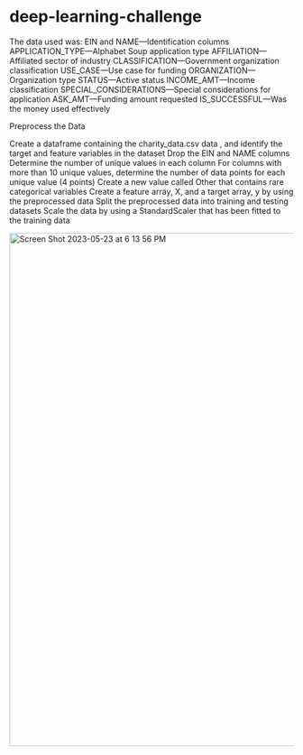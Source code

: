 # deep-learning-challenge

The data used was:
EIN and NAME—Identification columns
APPLICATION_TYPE—Alphabet Soup application type
AFFILIATION—Affiliated sector of industry
CLASSIFICATION—Government organization classification
USE_CASE—Use case for funding
ORGANIZATION—Organization type
STATUS—Active status
INCOME_AMT—Income classification
SPECIAL_CONSIDERATIONS—Special considerations for application
ASK_AMT—Funding amount requested
IS_SUCCESSFUL—Was the money used effectively

Preprocess the Data 

Create a dataframe containing the charity_data.csv data , and identify the target and feature variables in the dataset 
Drop the EIN and NAME columns 
Determine the number of unique values in each column 
For columns with more than 10 unique values, determine the number of data points for each unique value (4 points)
Create a new value called Other that contains rare categorical variables 
Create a feature array, X, and a target array, y by using the preprocessed data 
Split the preprocessed data into training and testing datasets 
Scale the data by using a StandardScaler that has been fitted to the training data

<img width="910" alt="Screen Shot 2023-05-23 at 6 13 56 PM" src="https://github.com/domvilla/deep-learning-challenge/assets/120337088/f6e09acd-934c-4fe6-8981-81d9ae07d050">



